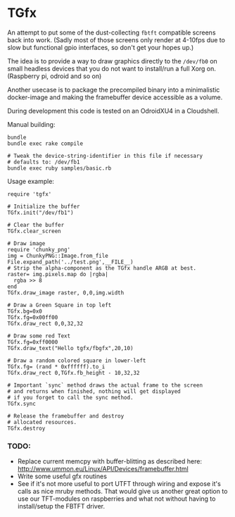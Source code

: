 # TGfx

An attempt to put some of the dust-collecting `fbtft` compatible screens back into work.
(Sadly most of those screens only render at 4-10fps due to slow but functional gpio interfaces,
so don't get your hopes up.)

The idea is to provide a way to draw graphics directly to the `/dev/fb0` on small headless
devices that you do not want to install/run a full Xorg on. (Raspberry pi, odroid and so on)

Another usecase is to package the precompiled binary into a minimalistic docker-image and making the
framebuffer device accessible as a volume. 


During development this code is tested on an OdroidXU4 in a Cloudshell.

Manual building:

	bundle
	bundle exec rake compile

	# Tweak the device-string-identifier in this file if necessary
	# defaults to: /dev/fb1
	bundle exec ruby samples/basic.rb


Usage example:

	require 'tgfx'

	# Initialize the buffer
	TGfx.init("/dev/fb1")

	# Clear the buffer
	TGfx.clear_screen

	# Draw image
	require 'chunky_png'
	img = ChunkyPNG::Image.from_file File.expand_path('../test.png',__FILE__)
	# Strip the alpha-component as the TGfx handle ARGB at best.
	raster= img.pixels.map do |rgba|
	  rgba >> 8
	end
	TGfx.draw_image raster, 0,0,img.width

	# Draw a Green Square in top left
	TGfx.bg=0x0
	TGfx.fg=0x00ff00
	TGfx.draw_rect 0,0,32,32

	# Draw some red Text
	TGfx.fg=0xff0000
	TGfx.draw_text("Hello tgfx/fbgfx",20,10)

	# Draw a random colored square in lower-left
	TGfx.fg= (rand * 0xffffff).to_i
	TGfx.draw_rect 0,TGfx.fb_height - 10,32,32

	# Important `sync` method draws the actual frame to the screen
	# and returns when finished, nothing will get displayed
	# if you forget to call the sync method.
	TGfx.sync

	# Release the framebuffer and destroy
	# allocated resources.
	TGfx.destroy


### TODO:

* Replace current memcpy with buffer-blitting as described here: http://www.ummon.eu/Linux/API/Devices/framebuffer.html
* Write some useful gfx routines
* See if it's not more useful to port UTFT through wiring and expose it's calls as nice mruby methods. That would give us another great option to use our TFT-modules on raspberries and what not without having to install/setup the FBTFT driver.
